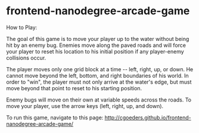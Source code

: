 frontend-nanodegree-arcade-game
===============================


How to Play:

The goal of this game is to move your player up to the water
without being hit by an enemy bug. Enemies move along the paved
roads and will force your player to reset his location to his
initial position if any player-enemy collisions occur.

The player moves only one grid block at a time -- left, right,
up, or down. He cannot move beyond the left, bottom, and right
boundaries of his world. In order to "win", the player must not
only arrive at the water's edge, but must move beyond that point
to reset to his starting position.

Enemy bugs will move on their own at variable speeds across the
roads. To move your player, use the arrow keys (left, right, up,
and down).

To run this game, navigate to this page:
http://cgoeders.github.io/frontend-nanodegree-arcade-game/